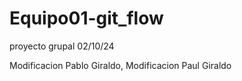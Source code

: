 # Equipo01-git_flow
proyecto grupal 02/10/24

Modificacion Pablo Giraldo, Modificacion Paul Giraldo
